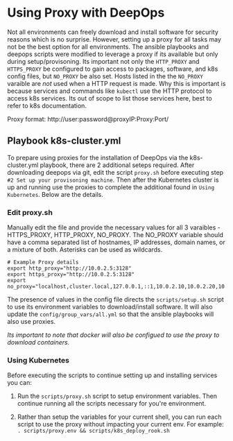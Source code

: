 Using Proxy with DeepOps
======================

Not all environments can freely download and install software for security reasons which is no surprise. However, setting up a proxy for all tasks may not be the best option for all environments. The ansible playbooks and deepops scripts were modified to leverage a proxy if its available but only during setup/provisoning. Its important not only the `HTTP_PROXY` and `HTTPS_PROXY` be configured to gain access to packages, software, and k8s config files, but `NO_PROXY` be also set. Hosts listed in the the `NO_PROXY` varaible are *not* used when a HTTP request is made. Why this is important is because services and commands like `kubectl` use the HTTP protocol to access k8s services. Its out of scope to list those services here, best to refer to k8s documentation.

Proxy format: http://user:password@proxyIP:Proxy:Port/


Playbook k8s-cluster.yml
----------

To prepare using proxies for the installation of DeepOps via the k8s-cluster.yml playbook, there are 2 additional seteps required. After downloading deepops via git, edit the script `proxy.sh` before executing step `#2 Set up your provisoning machine`. Then after the Kubernetes cluster is up and running use the proxies to complete the additional found in `Using Kubernetes`. Below are the details. 

### Edit proxy.sh
Manually edit the file and provide the necessary values for all 3 varaibles - HTTPS_PROXY, HTTP_PROXY, NO_PROXY. The NO_PROXY variable should have a comma separated list of hostnames, IP addresses, domain names, or a mixture of both. Asterisks can be used as wildcards.

```
# Example Proxy details
export http_proxy="http://10.0.2.5:3128"
export https_proxy="http://10.0.2.5:3128"
export no_proxy="localhost,cluster.local,127.0.0.1,::1,10.0.2.10,10.0.2.20,10.0.2.30" 
```

The presence of values in the config file directs the `scripts/setup.sh` script to use its environment variables to download/install software. It will also update the `config/group_vars/all.yml` so that the ansible playbooks will also use proxies. 

_Its important to note that docker will also be configued to use the proxy to download containers._

### Using Kubernetes

Before executing the scripts to continue setting up and installing services you can:

1. Run the `scripts/proxy.sh` script to setup environment variables. Then continue running all the scripts necessary for you're environment. 

2. Rather than setup the variables for your current shell, you can run each script to use the proxy without impacting your current env. For example:
`. scripts/proxy.env && scripts/k8s_deploy_rook.sh`
